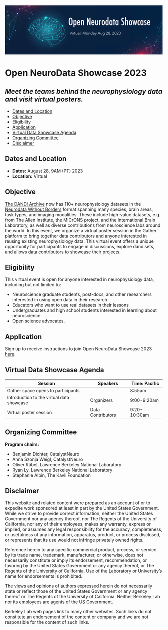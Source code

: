 <img alt="OpenNeuroDataShowcase banner" src="images/open_neurodata_showcase_banner.png">

# Open NeuroData Showcase 2023
## *Meet the teams behind the neurophysiology data and visit virtual posters.*

* [Dates and Location](#dates-and-location)
* [Objective](#objective)
* [Eligibility](#eligibility)
* [Application](#application)
* [Virtual Data Showcase Agenda](#agenda)
* [Organizing Committee](#organizing-committee)
* [Disclaimer](#disclaimer)

## Dates and Location

- **Dates:** August 28, 9AM (PT) 2023
- **Location:** Virtual

## Objective
[The DANDI Archive](http://dandiarchive.org) now has 110+ neurophysiology datasets in the 
[Neurodata Without Borders](http://nwb.org) format  spanning many species, brain  areas, task types, and imaging 
modalities. These include high-value datasets, e.g. from The Allen Institute, the MICrONS project, and the 
International Brain Laboratory, as well as diverse contributions from neuroscience labs around the world.
In this event, we organize a virtual poster session in the Gather platform to bring together data contributors
and anyone interested in reusing existing neurophysiology data.
This virtual event offers a unique opportunity for participants to engage in discussions, explore dandisets, and allows data contributors to showcase their projects.

## Eligibility

This virtual event is open for anyone interested in neurophysiology data, including but not limited to:
* Neuroscience graduate students, post-docs, and other researchers interested in using open data in their research
* Educators who want to use real datasets in their lessons
* Undergraduates and high school students interested in learning about neuroscience
* Open science advocates.

## Application

Sign up to receive instructions to join Open NeuroData Showcase 2023 [here](https://forms.gle/TaiHL7fHjH7J9Een8). 

## Virtual Data Showcase Agenda

| Session                                                                                            | Speakers          | Time: Pacific |
|----------------------------------------------------------------------------------------------------|-------------------|---------------|
| Gather space opens to participants                                                                 |                   | 8:55am        |
| Introduction to the virtual data showcase                                                          | Organizers        | 9:00-9:20am   |
| Virtual poster session                                                                             | Data Contributors | 9:20-10:30am  |

## Organizing Committee

**Program chairs:**
* Benjamin Dichter, CatalystNeuro
* Anna Szonja Weigl, CatalystNeuro
* Oliver Rübel, Lawrence Berkeley National Laboratory
* Ryan Ly, Lawrence Berkeley National Laboratory
* Stephanie Albin, The Kavli Foundation


## Disclaimer

This website and related content were prepared as an account of or to expedite work sponsored at least in part by 
the United States Government. While we strive to provide correct information, neither the United States Government 
nor any agency thereof, nor The Regents of the University of California, nor any of their employees, makes any 
warranty, express or implied, or assumes any legal responsibility for the accuracy, completeness, or usefulness of 
any information, apparatus, product, or process disclosed, or represents that its use would not infringe privately 
owned rights.

Reference herein to any specific commercial product, process, or service by its trade name, trademark, manufacturer, 
or otherwise, does not necessarily constitute or imply its endorsement, recommendation, or favoring by the United 
States Government or any agency thereof, or The Regents of the University of California.  Use of the Laboratory or 
University’s name for endorsements is prohibited.

The views and opinions of authors expressed herein do not necessarily state or reflect those of the United States 
Government or any agency thereof or The Regents of the University of California.  Neither Berkeley Lab nor its 
employees are agents of the US Government.

Berkeley Lab web pages link to many other websites.  Such links do not constitute an endorsement of the content or 
company and we are not responsible for the content of such links.
